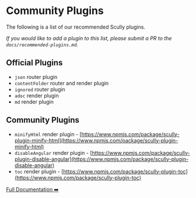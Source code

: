 # Community Plugins

The following is a list of our recommended Scully plugins.

_If you would like to add a plugin to this list, please submit a PR to the `docs/recommended-plugins.md`._

## Official Plugins

- `json` router plugin
- `contentFolder` router and render plugin
- `ignored` router plugin
- `adoc` render plugin
- `md` render plugin

## Community Plugins

- `minifyHtml` render plugin - [https://www.npmjs.com/package/scully-plugin-minify-html](https://www.npmjs.com/package/scully-plugin-minify-html)
- `disableAngular` render plugin - [https://www.npmjs.com/package/scully-plugin-disable-angular](https://www.npmjs.com/package/scully-plugin-disable-angular)
- `toc` render plugin - [https://www.npmjs.com/package/scully-plugin-toc](https://www.npmjs.com/package/scully-plugin-toc)

[Full Documentation ➡️](scully.md)
